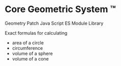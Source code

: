 # Core Geometric System ™ 

Geometry Patch Java Script ES Module Library 

Exact formulas for calculating  
- area of a circle 
- circumference 
- volume of a sphere
- volume of a cone
  
<!---
Core Geometric System ™ 

Geometry Patch Java Script ES Module Library 

Exact formulas for calculating  
- area of a circle 
- circumference 
- volume of a sphere
- volume of a cone 
--->
